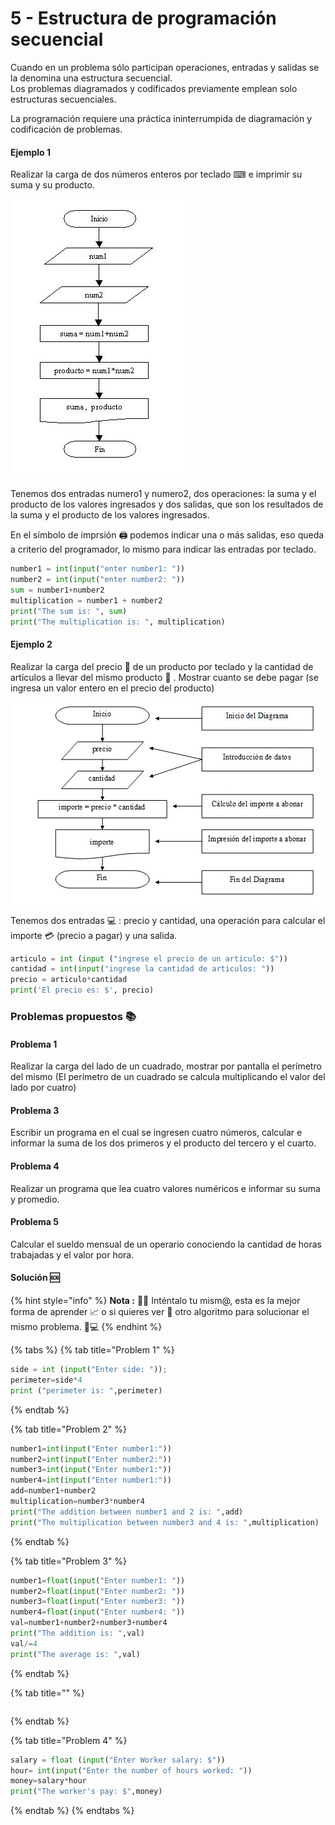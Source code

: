 # 5 - Estructura de programación secuencial

Cuando en un problema sólo participan operaciones, entradas y salidas se la denomina una estructura secuencial.  
Los problemas diagramados y codificados previamente emplean solo estructuras secuenciales.

La programación requiere una práctica ininterrumpida de diagramación y codificación de problemas.

#### Ejemplo 1

Realizar la carga de dos números enteros por teclado ⌨ e imprimir su suma y su producto.

![Diagrama de flujo](.gitbook/assets/image.png)

Tenemos dos entradas numero1 y numero2, dos operaciones: la suma y el producto de los valores ingresados y dos salidas, que son los resultados de la suma y el producto de los valores ingresados. 

En el símbolo de imprsión 🖨 podemos indicar una o más salidas, eso queda a criterio del programador, lo mismo para indicar las entradas por teclado.

```python
number1 = int(input("enter number1: "))
number2 = int(input("enter number2: "))
sum = number1+number2
multiplication = number1 + number2
print("The sum is: ", sum)
print("The multiplication is: ", multiplication)
```

#### Ejemplo 2

Realizar la carga del precio 💸 de un producto por teclado y la cantidad de artículos a llevar del mismo producto 🛒 . Mostrar cuanto se debe pagar \(se ingresa un valor entero en el precio del producto\)

![Diagrama de flujo](.gitbook/assets/image%20%2814%29.png)

Tenemos dos entradas 💻 : precio y cantidad, una operación para calcular el importe 💳 \(precio a pagar\) y una salida.

```python
articulo = int (input ("ingrese el precio de un articulo: $"))
cantidad = int(input("ingrese la cantidad de articulos: "))
precio = articulo*cantidad
print('El precio es: $', precio)
```

### Problemas propuestos 📚 

#### Problema 1

Realizar la carga del lado de un cuadrado, mostrar por pantalla el perímetro del mismo \(El perímetro de un cuadrado se calcula multiplicando el valor del lado por cuatro\) 

#### Problema 3

Escribir un programa en el cual se ingresen cuatro números, calcular e informar la suma de los dos primeros y el producto del tercero y el cuarto.

#### Problema 4

Realizar un programa que lea cuatro valores numéricos e informar su suma y promedio.

#### Problema 5

Calcular el sueldo mensual de un operario conociendo la cantidad de horas trabajadas y el valor por hora.

#### Solución 🆘 

{% hint style="info" %}
**Nota :** 👩🏫 Inténtalo tu mism@, esta es la mejor forma de aprender 📈  o si quieres ver 👀 otro algoritmo para solucionar el mismo problema. 👨💻 
{% endhint %}

{% tabs %}
{% tab title="Problem 1" %}
```python
side = int (input("Enter side: "));
perimeter=side*4
print ("perimeter is: ",perimeter)
```
{% endtab %}

{% tab title="Problem 2" %}
```python
number1=int(input("Enter number1:"))
number2=int(input("Enter number2:"))
number3=int(input("Enter number1:"))
number4=int(input("Enter number1:"))
add=number1+number2
multiplication=number3*number4
print("The addition between number1 and 2 is: ",add)
print("The multiplication between number3 and 4 is: ",multiplication)
```
{% endtab %}

{% tab title="Problem 3" %}
```python
number1=float(input("Enter number1: "))
number2=float(input("Enter number2: "))
number3=float(input("Enter number3: "))
number4=float(input("Enter number4: "))
val=number1+number2+number3+number4
print("The addition is: ",val)
val/=4
print("The average is: ",val)
```
{% endtab %}

{% tab title="" %}
```

```
{% endtab %}

{% tab title="Problem 4" %}
```python
salary = float (input("Enter Worker salary: $"))
hour= int(input("Enter the number of hours worked: "))
money=salary*hour
print("The worker's pay: $",money)
```
{% endtab %}
{% endtabs %}





